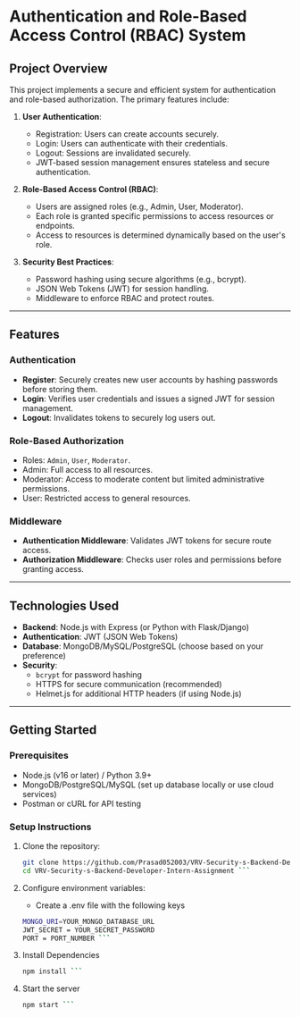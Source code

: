 # Authentication and Role-Based Access Control (RBAC) System

## **Project Overview**
This project implements a secure and efficient system for authentication and role-based authorization. The primary features include:

1. **User Authentication**:
   - Registration: Users can create accounts securely.
   - Login: Users can authenticate with their credentials.
   - Logout: Sessions are invalidated securely.
   - JWT-based session management ensures stateless and secure authentication.

2. **Role-Based Access Control (RBAC)**:
   - Users are assigned roles (e.g., Admin, User, Moderator).
   - Each role is granted specific permissions to access resources or endpoints.
   - Access to resources is determined dynamically based on the user's role.

3. **Security Best Practices**:
   - Password hashing using secure algorithms (e.g., bcrypt).
   - JSON Web Tokens (JWT) for session handling.
   - Middleware to enforce RBAC and protect routes.

---

## **Features**

### **Authentication**
- **Register**: Securely creates new user accounts by hashing passwords before storing them.
- **Login**: Verifies user credentials and issues a signed JWT for session management.
- **Logout**: Invalidates tokens to securely log users out.

### **Role-Based Authorization**
- Roles: `Admin`, `User`, `Moderator`.
- Admin: Full access to all resources.
- Moderator: Access to moderate content but limited administrative permissions.
- User: Restricted access to general resources.

### **Middleware**
- **Authentication Middleware**: Validates JWT tokens for secure route access.
- **Authorization Middleware**: Checks user roles and permissions before granting access.

---

## **Technologies Used**
- **Backend**: Node.js with Express (or Python with Flask/Django)
- **Authentication**: JWT (JSON Web Tokens)
- **Database**: MongoDB/MySQL/PostgreSQL (choose based on your preference)
- **Security**:
  - `bcrypt` for password hashing
  - HTTPS for secure communication (recommended)
  - Helmet.js for additional HTTP headers (if using Node.js)

---

## **Getting Started**

### **Prerequisites**
- Node.js (v16 or later) / Python 3.9+
- MongoDB/PostgreSQL/MySQL (set up database locally or use cloud services)
- Postman or cURL for API testing

### **Setup Instructions**

1. Clone the repository:
   
   ```bash
   git clone https://github.com/Prasad052003/VRV-Security-s-Backend-Developer-Intern-Assignment.git
   cd VRV-Security-s-Backend-Developer-Intern-Assignment ```

2. Configure environment variables:
    - Create a .env file with the following keys
      
   ```bash
   MONGO_URI=YOUR_MONGO_DATABASE_URL
   JWT_SECRET = YOUR_SECRET_PASSWORD
   PORT = PORT_NUMBER ```
   
   
3. Install Dependencies
   
   ```bash
   npm install ```

4. Start the server
   
     ```bash
     npm start ```
     
